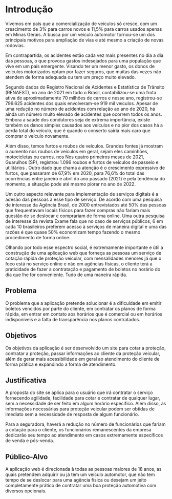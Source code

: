 # Introdução

Vivemos em país que a comercialização de veículos só cresce, com um crescimento de 3% para carros novos e 11,5% para carros usados apenas em Minas Gerais. A busca por um veículo automotor tornou-se um dos principais motivos para ampliação de vias e até mesmo a criação de novas rodovias.

Em contrapartida, os acidentes estão cada vez mais presentes no dia a dia das pessoas, o que provoca gastos indesejados para uma população que vive em um país emergente. Visando ter um menor gasto, os donos de veículos motorizados optam por fazer seguros, que muitas das vezes não atendem de forma adequada ou tem um preço muito elevado.

Segundo dados do Registro Nacional de Acidentes e Estatística de Trânsito (RENAEST), no ano de 2021 em todo o Brasil, contabilizou-se uma frota ativa de aproximadamente 70 milhões de carros e nesse ano, registrou-se 796.625 acidentes dos quais envolveram-se 919 mil veículos. Apesar de uma redução no número de acidentes com relação ao ano de 2020, há ainda um número muito elevado de acidentes que ocorrem todos os anos. Embora a saúde dos condutores seja de extrema importância, existe também os danos simples causados aos veículos e no pior dos casos há a perda total do veículo, que é quando o conserto sairia mais caro que comprar o veículo novamente.

Além disso, temos furtos e roubos de veículos. Grandes fontes já mostram o aumento nos roubos de veículos em geral, sejam eles caminhões, motocicletas ou carros. nos Nos quatro primeiros meses de 2021, Guarulhos (SP), registrou 1.096 roubos e furtos de veículos de passeio e utilitários . Outro dado que chama a atenção é o crescimento expressivo de furtos, que passaram de 67,9% em 2020, para 76,6% do total das ocorrências entre janeiro e abril do ano passado (2021) e pela tendência do momento, a situação pode até mesmo piorar no ano de 2022.

Um outro aspecto relevante para implementação de serviços digitais é a adesão das pessoas à esse tipo de serviço. De acordo com uma pesquisa de interesse da Agência Brasil, de 2000 entrevistados até 50% das pessoas que frequentavam locais físicos para fazer compras não fariam mais questão de se deslocar e comprariam de forma online. Uma outra pesquisa de interesse da revista Exame fala que no caso de serviços públicos, 6 em cada 10 brasileiros preferem acesso à serviços de maneira digital e uma das razões é que quase 50% economizam tempo fazendo o mesmo procedimento de forma online.

Olhando por todo esse espectro social, é extremamente importante e útil a construção de uma aplicação web que forneça as pessoas um serviço de cotação rápida de proteção veicular, com mensalidades menores já que o foco está no serviço online e não em agências físicas, o cliente terá a praticidade de fazer a contratação e pagamento de boletos no horário do dia que lhe for conveniente. Tudo de uma maneira rápida.

## Problema

O problema que a aplicação pretende solucionar é a dificuldade em emitir boletos vencidos por parte do cliente, em contratar os planos de forma rápida, em entrar em contato aos horários que é comercial ou em horários indisponíveis e a falta de transparência nos planos contratados.

## Objetivos

Os objetivos da aplicação é ser desenvolvido um site para cotar a proteção, contratar a proteção, passar informações ao cliente da proteção veícular, além de gerar mais acessibilidade em geral ao atendimento do cliente de forma prática e expandindo a forma de atendimento.

## Justificativa

A proposta do site se aplica para o usuário que irá contratar o serviço fornecendo agilidade, facilidade para cotar e contratar de qualquer lugar, sem a necessidade de ser feito em algum horário especifico. Além disso, as informações necessárias para proteção veicular podem ser obtidas de imediato sem a necessidade de resposta de algum funcionário.

Para a seguradora, haverá a redução no número de funcionários que fariam a cotação para o cliente, os funcionários remanescentes da empresa dedicarão seu tempo ao atendimento em casos extremamente específicos de venda e pós-venda.

## Público-Alvo

A aplicação web é direcionada à todas as pessoas maiores de 18 anos, as quais pretendem adquirir ou já tem um veículo automotor, que não tem tempo de se deslocar para uma agência física ou desejam um jeito completamente prático de contratar uma boa proteção automotiva com diversos opcionais.
